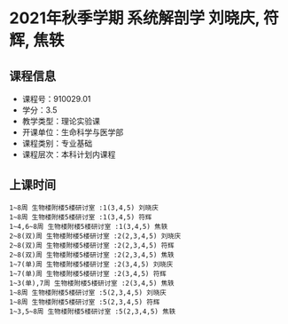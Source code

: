 # 2021年秋季学期 系统解剖学 刘晓庆, 符辉, 焦轶






## 课程信息

- 课程号：910029.01
- 学分：3.5
- 教学类型：理论实验课
- 开课单位：生命科学与医学部
- 课程类别：专业基础
- 课程层次：本科计划内课程

## 上课时间

```
1~8周 生物楼附楼5楼研讨室 :1(3,4,5) 刘晓庆
1~8周 生物楼附楼5楼研讨室 :1(3,4,5) 符辉
1~4,6~8周 生物楼附楼5楼研讨室 :1(3,4,5) 焦轶
2~8(双)周 生物楼附楼5楼研讨室 :2(2,3,4,5) 刘晓庆
2~8(双)周 生物楼附楼5楼研讨室 :2(2,3,4,5) 符辉
2~8(双)周 生物楼附楼5楼研讨室 :2(2,3,4,5) 焦轶
1~7(单)周 生物楼附楼5楼研讨室 :2(3,4,5) 刘晓庆
1~7(单)周 生物楼附楼5楼研讨室 :2(3,4,5) 符辉
1~3(单),7周 生物楼附楼5楼研讨室 :2(3,4,5) 焦轶
1~8周 生物楼附楼5楼研讨室 :5(2,3,4,5) 刘晓庆
1~8周 生物楼附楼5楼研讨室 :5(2,3,4,5) 符辉
1~3,5~8周 生物楼附楼5楼研讨室 :5(2,3,4,5) 焦轶
```


